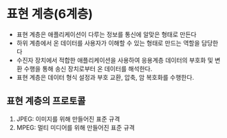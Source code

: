 # 표현 계층(6계층)
* 표현 계층은 애플리케이션이 다루는 정보를 통신에 알맞은 형태로 만든다
* 하위 계층에서 온 데이터를 사용자가 이해할 수 있는 형태로 만드는 역할을 담당한다
* 수진자 장치에서 적합한 애플리케이션을 사용하여 응용계층 데이터의 부호화 및 변환 수행을 통해 송신 장치로부터 온 데이터를 해석한다.
* 표현 계층은 데이터 형식 설정과 부호 교환, 압축, 암 복호화를 수행한다.
## 표현 계층의 프로토콜
1. JPEG: 이미지를 위해 만들어진 표준 규격
2. MPEG: 멀티 미디어를 위해 만들어진 표준 규격
